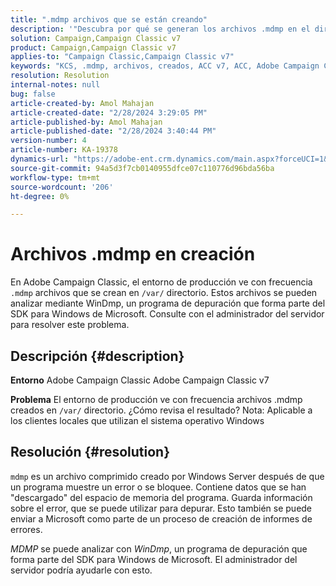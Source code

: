 ```yaml
---
title: ".mdmp archivos que se están creando"
description: '"Descubra por qué se generan los archivos .mdmp en el directorio /var de Adobe Campaign Classic. Consulte esto con el administrador del servidor".'
solution: Campaign,Campaign Classic v7
product: Campaign,Campaign Classic v7
applies-to: "Campaign Classic,Campaign Classic v7"
keywords: "KCS, .mdmp, archivos, creados, ACC v7, ACC, Adobe Campaign Classic, Adobe Campaign Classic v7, preguntas frecuentes"
resolution: Resolution
internal-notes: null
bug: false
article-created-by: Amol Mahajan
article-created-date: "2/28/2024 3:29:05 PM"
article-published-by: Amol Mahajan
article-published-date: "2/28/2024 3:40:44 PM"
version-number: 4
article-number: KA-19378
dynamics-url: "https://adobe-ent.crm.dynamics.com/main.aspx?forceUCI=1&pagetype=entityrecord&etn=knowledgearticle&id=f0401c14-4ed6-ee11-9078-00224804dfb5"
source-git-commit: 94a5d3f7cb0140955dfce07c110776d96bda56ba
workflow-type: tm+mt
source-wordcount: '206'
ht-degree: 0%

---
```


# Archivos .mdmp en creación


En Adobe Campaign Classic, el entorno de producción ve con frecuencia `.mdmp` archivos que se crean en `/var/` directorio. Estos archivos se pueden analizar mediante WinDmp, un programa de depuración que forma parte del SDK para Windows de Microsoft. Consulte con el administrador del servidor para resolver este problema.

## Descripción {#description}


<b>Entorno</b>
Adobe Campaign Classic Adobe Campaign Classic v7

<b>Problema</b>
El entorno de producción ve con frecuencia archivos .mdmp creados en `/var/` directorio. ¿Cómo revisa el resultado?
Nota: Aplicable a los clientes locales que utilizan el sistema operativo Windows


## Resolución {#resolution}


`mdmp` es un archivo comprimido creado por Windows Server después de que un programa muestre un error o se bloquee. Contiene datos que se han &quot;descargado&quot; del espacio de memoria del programa.
Guarda información sobre el error, que se puede utilizar para depurar. Esto también se puede enviar a Microsoft como parte de un proceso de creación de informes de errores.



*MDMP* se puede analizar con *WinDmp*, un programa de depuración que forma parte del SDK para Windows de Microsoft. El administrador del servidor podría ayudarle con esto.
